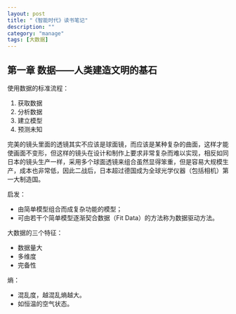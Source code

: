 ```yaml
---
layout: post
title: "《智能时代》读书笔记"
description: ""
category: "manage"
tags: [大数据]
---
```



## 第一章 数据——人类建造文明的基石

使用数据的标准流程：
1. 获取数据
1. 分析数据
1. 建立模型
1. 预测未知

完美的镜头里面的透镜其实不应该是球面镜，而应该是某种复杂的曲面，这样才能使画面不变形，但这样的镜头在设计和制作上要求非常复杂而难以实现，相反如同日本的镜头生产一样，采用多个球面透镜来组合虽然显得笨重，但是容易大规模生产，成本也非常低，因此二战后，日本超过德国成为全球光学仪器（包括相机）第一大制造国。

启发：
- 由简单模型组合而成复杂功能的模型；
- 可由若干个简单模型逐渐契合数据（Fit Data）的方法称为数据驱动方法。

大数据的三个特征：
- 数据量大
- 多维度
- 完备性

熵：
- 混乱度，越混乱熵越大。
- 如恒温的空气状态。

